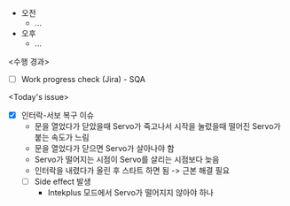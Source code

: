 - 오전
	- ...
- 오후
	- ...

<수행 경과>
- [ ] Work progress check (Jira) - SQA

<Today's issue>
- [x] 인터락-서보 복구 이슈
	- 문을 열었다가 닫았을때 Servo가 죽고나서 시작을 눌렀을때 떨어진 Servo가 붙는 속도가 느림
	- 문을 열었다가 닫으면 Servo가 살아나야 함
	- Servo가 떨어지는 시점이 Servo를 살리는 시점보다 늦음
	- 인터락을 내렸다가 올린 후 스타트 하면 됨 -> 근본 해결 필요
	- [ ] Side effect 발생
		- Intekplus 모드에서 Servo가 떨어지지 않아야 하나 